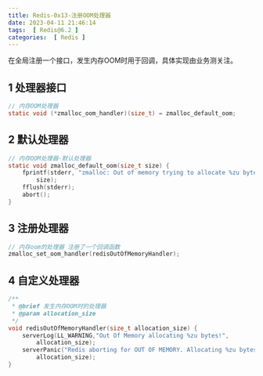 ```yaml
---
title: Redis-0x13-注册OOM处理器
date: 2023-04-11 21:46:14
tags:  [ Redis@6.2 ]
categories:  [ Redis ]
---
```


在全局注册一个接口，发生内存OOM时用于回调，具体实现由业务测关注。

## 1 处理器接口

```c
// 内存OOM处理器
static void (*zmalloc_oom_handler)(size_t) = zmalloc_default_oom;
```

## 2 默认处理器

```c
// 内存OOM处理器-默认处理器
static void zmalloc_default_oom(size_t size) {
    fprintf(stderr, "zmalloc: Out of memory trying to allocate %zu bytes\n",
        size);
    fflush(stderr);
    abort();
}
```

## 3 注册处理器

```c
// 内存oom的处理器 注册了一个回调函数
zmalloc_set_oom_handler(redisOutOfMemoryHandler);
```

## 4 自定义处理器

```c
/**
 * @brief 发生内存OOM时的处理器
 * @param allocation_size
 */
void redisOutOfMemoryHandler(size_t allocation_size) {
    serverLog(LL_WARNING,"Out Of Memory allocating %zu bytes!",
        allocation_size);
    serverPanic("Redis aborting for OUT OF MEMORY. Allocating %zu bytes!",
        allocation_size);
}
```

